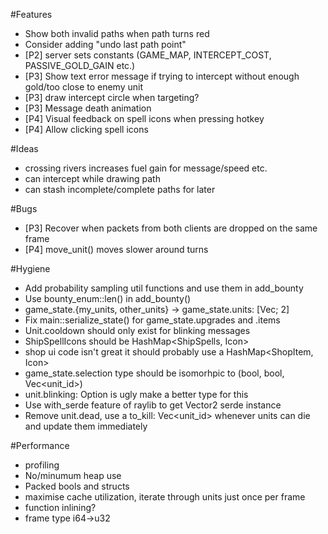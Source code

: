 #Features
 * Show both invalid paths when path turns red
 * Consider adding "undo last path point"
 * [P2] server sets constants (GAME_MAP, INTERCEPT_COST, PASSIVE_GOLD_GAIN etc.)
 * [P3] Show text error message if trying to intercept without enough gold/too close to enemy unit
 * [P3] draw intercept circle when targeting?
 * [P3] Message death animation
 * [P4] Visual feedback on spell icons when pressing hotkey
 * [P4] Allow clicking spell icons

#Ideas
 * crossing rivers increases fuel gain for message/speed etc.
 * can intercept while drawing path
 * can stash incomplete/complete paths for later

#Bugs
 * [P3] Recover when packets from both clients are dropped on the same frame
 * [P4] move_unit() moves slower around turns

#Hygiene
 * Add probability sampling util functions and use them in add_bounty
 * Use bounty_enum::len() in add_bounty()
 * game_state.{my_units, other_units} -> game_state.units: [Vec<Unit>; 2]
 * Fix main::serialize_state() for game_state.upgrades and .items
 * Unit.cooldown should only exist for blinking messages
 * ShipSpellIcons should be HashMap<ShipSpells, Icon>
 * shop ui code isn't great it should probably use a HashMap<ShopItem, Icon>
 * game_state.selection type should be isomorhpic to (bool, bool, Vec<unit_id>)
 * unit.blinking: Option<bool> is ugly make a better type for this
 * Use with_serde feature of raylib to get Vector2 serde instance
 * Remove unit.dead, use a to_kill: Vec<unit_id> whenever units can die and update them immediately

#Performance
 * profiling
 * No/minumum heap use
 * Packed bools and structs
 * maximise cache utilization, iterate through units just once per frame
 * function inlining?
 * frame type i64->u32